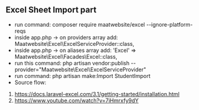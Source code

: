 ## Excel Sheet Import part

-   run command: composer require maatwebsite/excel --ignore-platform-reqs
-   inside app.php -> on providers array add:
    Maatwebsite\Excel\ExcelServiceProvider::class,
-   inside app.php -> on aliases array add:
    'Excel' => Maatwebsite\Excel\Facades\Excel::class,
-   run this command: php artisan vendor:publish --provider="Maatwebsite\Excel\ExcelServiceProvider"
-   run command: php artisan make:Import StudentImport
-   Source flow:

1. https://docs.laravel-excel.com/3.1/getting-started/installation.html
2. https://www.youtube.com/watch?v=7iHmrxfy9dY
